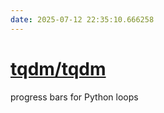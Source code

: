 ```yaml
---
date: 2025-07-12 22:35:10.666258
---
```


# [tqdm/tqdm](https://github.com/tqdm/tqdm)

progress bars for Python loops